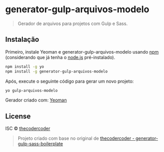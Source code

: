 # generator-gulp-arquivos-modelo
> Gerador de arquivos para projetos com Gulp e Sass.

## Instalação

Primeiro, instale Yeoman e generator-gulp-arquivos-modelo usando [npm](https://www.npmjs.com/) (considerando que já tenha o [node.js](https://nodejs.org/) pré-instalado).

```bash
npm install -g yo
npm install -g generator-gulp-arquivos-modelo
```

Após, execute o seguinte código para gerar um novo projeto:

```bash
yo gulp-arquivos-modelo
```

Gerador criado com: [Yeoman](http://yeoman.io/)

## License

ISC © [thecodercoder](https://github.com/thecodercoder)

> Projeto criado com base no original de [thecodercoder - generator-gulp-sass-boilerplate](https://github.com/thecodercoder/generator-gulp-sass-boilerplate)
